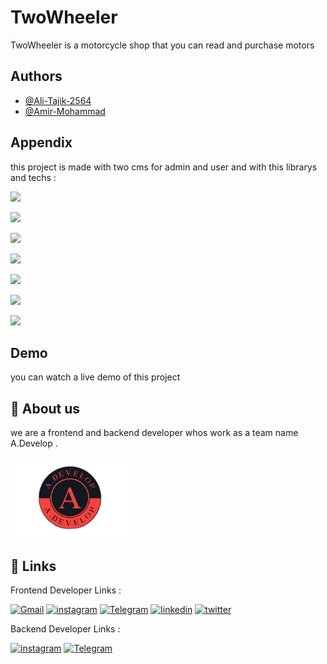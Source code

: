 # TwoWheeler

TwoWheeler is a motorcycle shop that you can read and purchase motors

## Authors

- [@Ali-Tajik-2564](https://github.com/Ali-Tajik-2564)
- [@Amir-Mohammad](https://github.com/SAMURAI-007)

## Appendix

this project is made with two cms for admin and user and with this librarys and techs :

![](https://img.shields.io/badge/JavaScript-323330?style=for-the-badge&logo=javascript&logoColor=F7DF1E)

![](https://img.shields.io/badge/React-20232A?style=for-the-badge&logo=react&logoColor=61DAFB)

![](https://img.shields.io/badge/React_Router-CA4245?style=for-the-badge&logo=react-router&logoColor=white)

![](https://img.shields.io/badge/React_Query-FF4154?style=for-the-badge&logo=ReactQuery&logoColor=white)

![](https://img.shields.io/badge/Tailwind_CSS-38B2AC?style=for-the-badge&logo=tailwind-css&logoColor=white)

![](https://img.shields.io/badge/PHP-777BB4?style=for-the-badge&logo=php&logoColor=white)

![](https://img.shields.io/badge/MariaDB-003545?style=for-the-badge&logo=mariadb&logoColor=white)

## Demo

you can watch a live demo of this project

## 🚀 About us

we are a frontend and backend developer whos work as a team name A.Develop .

<img
  src="./public/Img/logo-1.png"
  alt="Alt text"
  title="Optional title"
  style="width: 200px">

## 🔗 Links

Frontend Developer Links :

[![Gmail](https://img.shields.io/badge/Gmail-D14836?style=for-the-badge&logo=gmail&logoColor=white)](ali.tajik.1385.a@gmail.com)
[![instagram](https://img.shields.io/badge/Instagram-E4405F?style=for-the-badge&logo=instagram&logoColor=white)](https://instagram.com/__ali_tajik?igshid=MzNlNGNkZWQ4Mg==)
[![Telegram](https://img.shields.io/badge/Telegram-2CA5E0?style=for-the-badge&logo=telegram&logoColor=white)](https://t.me/https_ali_tajik)
[![linkedin](https://img.shields.io/badge/linkedin-0A66C2?style=for-the-badge&logo=linkedin&logoColor=white)](https://www.linkedin.com/in/ali-tajik-a28778243)
[![twitter](https://img.shields.io/badge/twitter-1DA1F2?style=for-the-badge&logo=twitter&logoColor=white)](https://twitter.com/alit_2564?t=bHPK1XWrhMEMdTck_xBc8A&s=09)

Backend Developer Links :

[![instagram](https://img.shields.io/badge/Instagram-E4405F?style=for-the-badge&logo=instagram&logoColor=white)](https://www.instagram.com/amir.dev_)
[![Telegram](https://img.shields.io/badge/Telegram-2CA5E0?style=for-the-badge&logo=telegram&logoColor=white)](https://t.me/A_develop)
